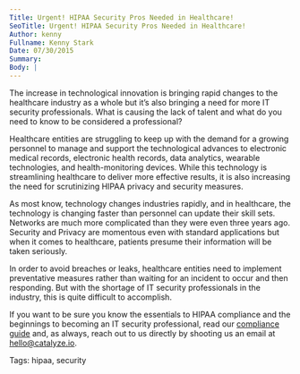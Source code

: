 ```yaml
---
Title: Urgent! HIPAA Security Pros Needed in Healthcare!
SeoTitle: Urgent! HIPAA Security Pros Needed in Healthcare!
Author: kenny
Fullname: Kenny Stark
Date: 07/30/2015
Summary: 
Body: |
---
```

The increase in technological innovation is bringing rapid changes to the healthcare industry as a whole but it’s also bringing a need for more IT security professionals. What is causing the lack of talent and what do you need to know to be considered a professional?

Healthcare entities are struggling to keep up with the demand for a growing personnel to manage and support the technological advances to electronic medical records, electronic health records, data analytics, wearable technologies, and health-monitoring devices. While this technology is streamlining healthcare to deliver more effective results, it is also increasing the need for scrutinizing HIPAA privacy and security measures.

As most know, technology changes industries rapidly, and in healthcare, the technology is changing faster than personnel can update their skill sets. Networks are much more complicated than they were even three years ago. Security and Privacy are momentous even with standard applications but when it comes to healthcare, patients presume their information will be taken seriously.

In order to avoid breaches or leaks, healthcare entities need to implement preventative measures rather than waiting for an incident to occur and then responding. But with the shortage of IT security professionals in the industry, this is quite difficult to accomplish.

If you want to be sure you know the essentials to HIPAA compliance and the beginnings to becoming an IT security professional, read our [compliance guide](https://catalyze.io/hipaa-compliance/) and, as always, reach out to us directly by shooting us an email at [hello@catalyze.io](hello@catalyze.io).

Tags: hipaa, security